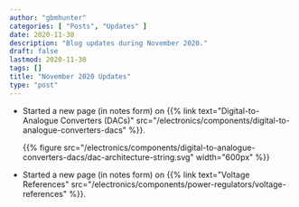 ```yaml
---
author: "gbmhunter"
categories: [ "Posts", "Updates" ]
date: 2020-11-30
description: "Blog updates during November 2020."
draft: false
lastmod: 2020-11-30
tags: []
title: "November 2020 Updates"
type: "post"
---
```


* Started a new page (in notes form) on {{% link text="Digital-to-Analogue Converters (DACs)" src="/electronics/components/digital-to-analogue-converters-dacs" %}}.

    {{% figure src="/electronics/components/digital-to-analogue-converters-dacs/dac-architecture-string.svg" width="600px" %}}

* Started a new page (in notes form) on {{% link text="Voltage References" src="/electronics/components/power-regulators/voltage-references" %}}.